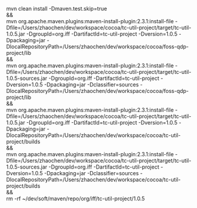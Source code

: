mvn clean install -Dmaven.test.skip=true \
&& \
mvn org.apache.maven.plugins:maven-install-plugin:2.3.1:install-file -Dfile=/Users/zhaochen/dev/workspace/cocoa/tc-util-project/target/tc-util-1.0.5.jar -DgroupId=org.iff -DartifactId=tc-util-project -Dversion=1.0.5 -Dpackaging=jar -DlocalRepositoryPath=/Users/zhaochen/dev/workspace/cocoa/foss-qdp-project/lib \
&& \
mvn org.apache.maven.plugins:maven-install-plugin:2.3.1:install-file -Dfile=/Users/zhaochen/dev/workspace/cocoa/tc-util-project/target/tc-util-1.0.5-sources.jar -DgroupId=org.iff -DartifactId=tc-util-project -Dversion=1.0.5 -Dpackaging=jar -Dclassifier=sources -DlocalRepositoryPath=/Users/zhaochen/dev/workspace/cocoa/foss-qdp-project/lib \
&& \
mvn org.apache.maven.plugins:maven-install-plugin:2.3.1:install-file -Dfile=/Users/zhaochen/dev/workspace/cocoa/tc-util-project/target/tc-util-1.0.5.jar -DgroupId=org.iff -DartifactId=tc-util-project -Dversion=1.0.5 -Dpackaging=jar -DlocalRepositoryPath=/Users/zhaochen/dev/workspace/cocoa/tc-util-project/builds \
&& \
mvn org.apache.maven.plugins:maven-install-plugin:2.3.1:install-file -Dfile=/Users/zhaochen/dev/workspace/cocoa/tc-util-project/target/tc-util-1.0.5-sources.jar -DgroupId=org.iff -DartifactId=tc-util-project -Dversion=1.0.5 -Dpackaging=jar -Dclassifier=sources -DlocalRepositoryPath=/Users/zhaochen/dev/workspace/cocoa/tc-util-project/builds \
&& \
rm -rf ~/dev/soft/maven/repo/org/iff/tc-util-project/1.0.5


